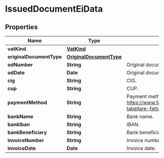 # IssuedDocumentEiData

## Properties

Name | Type | Description | Notes
------------ | ------------- | ------------- | -------------
**vatKind** | [**VatKind**](VatKind.md) |  | [optional] 
**originalDocumentType** | [**OriginalDocumentType**](OriginalDocumentType.md) |  | [optional] 
**odNumber** | **String** | Original document number. | [optional] 
**odDate** | **Date** | Original document date. | [optional] 
**cig** | **String** | CIG. | [optional] 
**cup** | **String** | CUP. | [optional] 
**paymentMethod** | **String** | Payment method (see https://www.fatturapa.gov.it/export/documenti/fatturapa/v1.2.1/Rappresentazione-tabellare-fattura-ordinaria.pdf for the accepted values of ModalitaPagamento). | [optional] 
**bankName** | **String** | Bank name. | [optional] 
**bankIban** | **String** | IBAN. | [optional] 
**bankBeneficiary** | **String** | Bank beneficiary. | [optional] 
**invoiceNumber** | **String** | Invoice number. | [optional] 
**invoiceDate** | **Date** | Invoice date. | [optional] 


